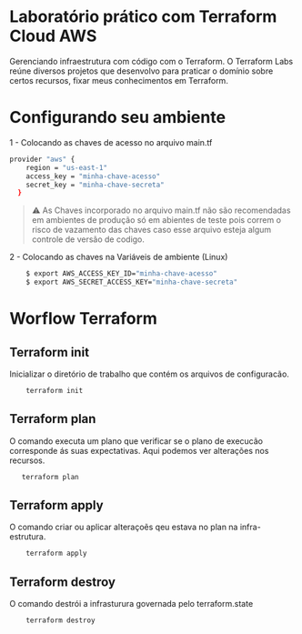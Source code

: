 # Laboratório prático com Terraform Cloud AWS

Gerenciando infraestrutura com código com o Terraform.
O Terraform Labs reúne diversos projetos que desenvolvo para praticar o domínio sobre certos recursos, fixar meus conhecimentos em Terraform.

# Configurando seu ambiente
1 - Colocando as chaves de acesso no arquivo main.tf
```bash
provider "aws" {
    region = "us-east-1"
    access_key = "minha-chave-acesso"
    secret_key = "minha-chave-secreta"
  }
 ```
 >:warning:   As Chaves incorporado no arquivo main.tf não são recomendadas em ambientes de produção só em abientes de teste pois correm o risco de vazamento das chaves caso esse arquivo esteja algum controle de versão de codigo.
>

2 - Colocando as chaves na Variáveis de ambiente (Linux)
```bash
    $ export AWS_ACCESS_KEY_ID="minha-chave-acesso"
    $ export AWS_SECRET_ACCESS_KEY="minha-chave-secreta"   
 ```
    
# Worflow Terraform
   ## Terraform init
   Inicializar o diretório de trabalho que contém os arquivos de configuracão. 
   
  ```bash
      terraform init  
  ```
  ## Terraform plan
   O comando executa um plano que verificar se o plano de execucão corresponde ás suas expectativas. Aqui podemos ver alterações nos recursos.
  
  ```bash
     terraform plan  
  ```
 ## Terraform apply
   O comando criar ou aplicar alteraçoẽs qeu estava no plan na infra-estrutura.
  
  ```bash
      terraform apply  
  ```
    
  ## Terraform destroy
   O comando destrói a infrasturura governada pelo terraform.state
  
  ```bash
      terraform destroy  
 ```
